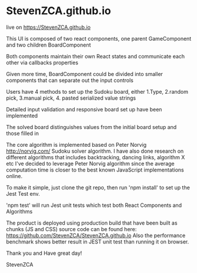 # StevenZCA.github.io

live on https://StevenZCA.github.io

This UI is composed of two react components, one parent GameComponent and two children BoardComponent

Both components maintain their own React states and communicate each other via callbacks properties

Given more time, BoardComponent could be divided into smaller components that can separate out the input controls

Users have 4 methods to set up the Sudoku board, either 1.Type, 2.random pick, 3.manual pick, 4. pasted serialized value strings

Detailed input validation and responsive board set up have been implemented

The solved board distinguishes values from the initial board setup and those filled in

The core algorithm is implemented based on Peter Norvig http://norvig.com/ Sudoku solver algorithm.
I have also done research on different algorithms that includes backtracking, dancing links, algorithm X etc
I've decided to leverage Peter Norvig algorithm since the average computation time is closer to the best known JavaScript implementations online.

To make it simple, just clone the git repo, then run 'npm install' to set up the Jest Test env.

'npm test' will run Jest unit tests which test both React Components and Algorithms

The product is deployed using production build that have been built as chunks (JS and CSS)
source code can be found here: https://github.com/StevenZCA/StevenZCA.github.io
Also the performance benchmark shows better result in JEST unit test than running it on browser.

Thank you and Have great day!

StevenZCA
